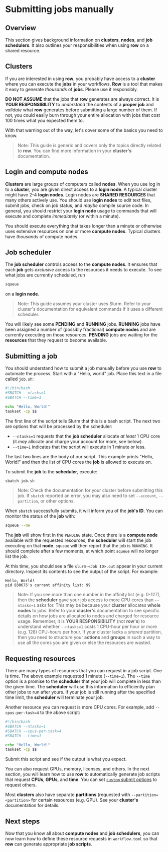 # Submitting jobs manually

## Overview

This section gives background information on **clusters**, **nodes**, and
**job schedulers**. It also outlines your responsibilities when using **row** on a
shared resource.

## Clusters

If you are interested in using **row**, you probably have access to a **cluster** where
you can execute the **jobs** in your workflows. **Row** is a tool that makes it easy to
generate *thousands* of **jobs**. Please use it responsibly.

<div class="warning">
<b>DO NOT ASSUME</b> that the jobs that <b>row</b> generates are always correct. It is
<b>YOUR RESPONSIBILITY</b> to <i>understand</i> the contents of a <b>proper job</b>
and <i>validate</i> what <b>row</b> generates before submitting a large number of them.
If not, you could easily burn through your entire allocation with jobs that cost 100
times what you expected them to.
</div>

With that warning out of the way, let's cover some of the basics you need to know.

> Note: This guide is generic and covers only the topics directly related to **row**.
> You can find more information in your **cluster's** documentation.

## Login and compute nodes

**Clusters** are large groups of computers called **nodes**. When you use log in to
a **cluster**, you are given direct access to a **login node**. A typical cluster
might have 2-4 **login nodes**. Login nodes are **SHARED RESOURCES** that many others
actively use. You should use **login nodes** to edit text files, submit jobs, check
on job status, and *maybe* compile source code. In general, you should restrict your
**login node** usage to commands that will execute and complete *immediately* (or within
a minute).

You should execute everything that takes longer than a minute or otherwise uses
extensive resources on one or more **compute nodes**. Typical clusters have *thousands*
of compute nodes.

## Job scheduler

The **job scheduler** controls access to the **compute nodes**. It ensures that each
**job** gets *exclusive* access to the resources it needs to execute. To see what jobs
are currently scheduled, run
```bash
squeue
```
on a **login node**.

> Note: This guide assumes your cluster uses Slurm. Refer to your cluster's
> documentation for equivalent commands if it uses a different scheduler.

You will likely see some **PENDING** and **RUNNING** jobs. **RUNNING** jobs have been
assigned a number of (possibly fractional) **compute nodes** and are currently executing
on those resources. **PENDING** jobs are waiting for the **resources** that they request
to become available.

## Submitting a job

You should understand how to submit a job manually before you use **row** to automate
the process. Start with a "Hello, world" job. Place this text in a file called `job.sh`:
```bash
#!/bin/bash
#SBATCH --ntasks=1
#SBATCH --time=1

echo "Hello, World!"
taskset -cp $$
```

The first line of the script tells Slurm that this is a bash script. The next two are
options that will be processed by the scheduler:
* `--ntasks=1` requests that the **job scheduler** allocate *at least* 1 CPU core (it
  *may* allocate and charge your account for more, see below).
* `--time=1` indicates that the script will execute in 1 minute or less.

The last two lines are the body of our script. This example prints "Hello, World!"
and then the list of CPU cores the **job** is allowed to execute on.

To submit the **job** to the **scheduler**, execute:
```bash
sbatch job.sh
```

> Note: Check the documentation for your cluster before submitting this job. If
> `sbatch` reported an error, you may also need to set `--account`, `--partition`, or
> other options.

When `sbatch` successfully submits, it will inform you of the **job's ID**. You can
monitor the status of the **job** with:
```bash
squeue --me
```

The **job** will show first in the `PENDING` state. Once there is a **compute node**
available with the requested resources, the **scheduler** will start the job executing
on that **node**. `squeue` will then report that the job is `RUNNING`. It should
complete after a few moments, at which point `squeue` will no longer list the job.

At this time, you should see a file `slurm-<Job ID>.out` appear in your current
directory. Inspect its contents to see the output of the script. For example:
```
Hello, World!
pid 830675's current affinity list: 99
```

> Note: If you see more than one number in the affinity list (e.g. 0-127), then the
> **scheduler** gave your job access to more CPU cores than `--ntasks=1` asks for.
> This may be because your **cluster** allocates **whole nodes** to jobs. Refer to
> your **cluster's** documentation to see specific details on how jobs are allocated
> to nodes and charged for resource usage. Remember, it is **YOUR RESPONSIBILITY** (not
> **row's**) to understand whether `--ntasks=1` costs 1 CPU-hour per hour or more (e.g.
> 128) CPU-hours per hour. If your cluster lacks a *shared* partition, then you need to
> structure your **actions** and **groups** in such a way to use all the cores you are
> given or else the resources are wasted.

## Requesting resources

There are many types of resources that you can request in a job script. One is time.
The above example requested 1 minute (`--time=1`). The `--time` option is a promise
to the **scheduler** that your job will complete in less than the given time. The
**scheduler** will use this information to efficiently plan other jobs to run after
yours. If your job is still running after the specified time limit, the **scheduler**
will terminate your job.

Another resource you can request is more CPU cores. For example, add `--cpus-per-task=4`
to the above script:
```bash
#!/bin/bash
#SBATCH --ntasks=1
#SBATCH --cpus-per-task=4
#SBATCH --time=1

echo "Hello, World!"
taskset -cp $$
```

Submit this script and see if the output is what you expect.

You can also request GPUs, memory, licenses, and others. In the next section, you will
learn how to use **row** to automatically generate job scripts that request **CPUs**,
**GPUs**, and **time**. You can set
[`custom` submit options](../../workflow/submit-options.md) to request others.

Most **clusters** also have separate **partitions** (requested with
`--partition=<partition>` for certain resources (e.g. GPU). See your **cluster's**
documentation for details.

## Next steps

Now that you know all about **compute nodes** and **job schedulers**, you can now learn
how to define these resource requests in `workflow.toml` so that **row** can generate
appropriate **job scripts**.
